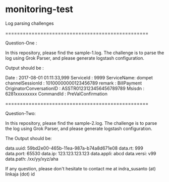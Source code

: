 # monitoring-test

Log parsing challenges

=================================================

Question-One :

In this repository, please find the sample-1.log.
The challenge is to parse the log using Grok Parser, and please generate logstash configuration.

Output should be :

Date : 2017-08-01 01:11:33,999
ServiceId : 9999
ServiceName: dompet
channelSessionId : 10100000000123456789
remark : BillPayment
OriginatorConversationID : ASSTR0123123456456789789
Msisdn : 6281xxxxxxxxx
CommandId : PreValConfirmation

=================================================

Question-Two:

In this repository, please find the sample-2.log.
The challenge is to parse the log using Grok Parser, and please generate logstash configuration.

The Output should be:

data.uuid: 59bd2e00-465b-11ea-987a-b74a8d671e08
data.rt: 999
data.port: 65530
data.ip: 123.123.123.123
data.appli: abcd
data.versi: v99
data.path: /xx/yy/xyz/aha

If any question, please don't hesitate to contact me at indra_susanto (at) linkaja (dot) id
